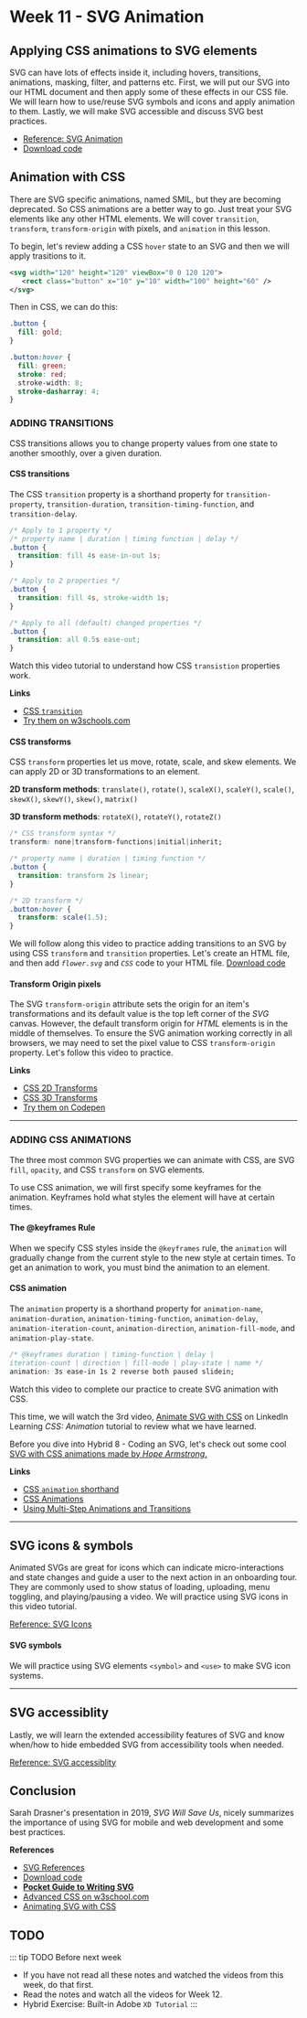 # Week 11 - SVG Animation 

## Applying CSS animations to SVG elements

SVG can have lots of effects inside it, including hovers, transitions, animations, masking, filter, and patterns etc. First, we will put our SVG into our HTML document and then apply some of these effects in our CSS file. We will learn how to use/reuse SVG symbols and icons and apply animation to them. Lastly, we will make SVG accessible and discuss SVG best practices.

- [Reference: SVG Animation](../week10/svg.md#svg-animation)
- [Download code](../week10/svgCode.zip)


## Animation with CSS

There are SVG specific animations, named SMIL, but they are becoming deprecated. So CSS animations are a better way to go. Just treat your SVG elements like any other HTML elements. We will cover `transition`, `transform`, `transform-origin` with pixels, and `animation` in this lesson. 

To begin, let's review adding a CSS `hover` state to an SVG and then we will apply trasitions to it.

```xml
<svg width="120" height="120" viewBox="0 0 120 120">
   <rect class="button" x="10" y="10" width="100" height="60" />
</svg>
```

Then in CSS, we can do this:

```css
.button {
  fill: gold;
}

.button:hover {
  fill: green;
  stroke: red;
  stroke-width: 8;
  stroke-dasharray: 4;
}
```

### ADDING TRANSITIONS

CSS transitions allows you to change property values from one state to another smoothly, over a given duration.

#### CSS transitions

The CSS `transition` property is a shorthand property for `transition-property`, `transition-duration`, `transition-timing-function`, and `transition-delay`. 

```css
/* Apply to 1 property */
/* property name | duration | timing function | delay */
.button {
  transition: fill 4s ease-in-out 1s;
}

/* Apply to 2 properties */
.button {
  transition: fill 4s, stroke-width 1s;
}

/* Apply to all (default) changed properties */
.button {
  transition: all 0.5s ease-out;
}
```

Watch this video tutorial to understand how CSS `transistion` properties work.

<YouTube
  title="Animating with CSS Transitions - A look at the transition properties"
  url="https://www.youtube.com/embed/Nloq6uzF8RQ"
/> 

**Links**

- [CSS `transition`](https://www.w3schools.com/css/css3_transitions.asp)
- [Try them on w3schools.com](https://www.w3schools.com/css/exercise.asp?filename=exercise_css3_transitions5)


#### CSS transforms

CSS `transform` properties let us move, rotate, scale, and skew elements. We can apply 2D or 3D transformations to an element.

**2D transform methods**: `translate()`, `rotate()`, `scaleX()`, `scaleY()`, `scale()`, `skewX()`, `skewY()`, `skew()`, `matrix()`

**3D transform methods**: `rotateX()`, `rotateY()`, `rotateZ()`

```css
/* CSS transform syntax */
transform: none|transform-functions|initial|inherit;
```

```css
/* property name | duration | timing function */
.button {
  transition: transform 2s linear;
}

/* 2D transform */
.button:hover {
  transform: scale(1.5);
}
```

We will follow along this video to practice adding transitions to an SVG by using CSS `transform` and `transition` properties. Let's create an HTML file, and then add _`flower.svg`_ and _`CSS`_ code to your HTML file. [Download code](../week10/svg.md#resources)

<YouTube
  title="SVG Transitions"
  url="https://www.youtube.com/embed/vwIVdI3WMIc"
/> 

#### Transform Origin pixels 

The SVG `transform-origin` attribute sets the origin for an item's transformations and its default value is the top left corner of the *SVG* canvas. However, the default transform origin for *HTML* elements is in the middle of themselves. To ensure the SVG animation working correctly in all browsers, we may need to set the pixel value to CSS `transform-origin` property. Let's follow this video to practice. 

<YouTube
  title="SVG transform-origin"
  url="https://www.youtube.com/embed/AcdOzdoB390"
/> 


**Links**

- [CSS 2D Transforms](https://www.w3schools.com/css/css3_2dtransforms.asp)
- [CSS 3D Transforms](https://www.w3schools.com/cssref/css3_pr_transform.asp)
- [Try them on Codepen](https://codepen.io/nat-king/pen/LKgeoE)

---

### ADDING CSS ANIMATIONS

The three most common SVG properties we can animate with CSS, are SVG `fill`, `opacity`, and CSS `transform` on SVG elements. 

To use CSS animation, we will first specify some keyframes for the animation. Keyframes hold what styles the element will have at certain times.

#### The @keyframes Rule

When we specify CSS styles inside the `@keyframes` rule, the `animation` will gradually change from the current style to the new style at certain times. To get an animation to work, you must bind the animation to an element.

#### CSS animation

The `animation` property is a shorthand property for `animation-name`, `animation-duration`, `animation-timing-function`, `animation-delay`, `animation-iteration-count`, `animation-direction`, `animation-fill-mode`, and `animation-play-state`.

```css
/* @keyframes duration | timing-function | delay | 
iteration-count | direction | fill-mode | play-state | name */
animation: 3s ease-in 1s 2 reverse both paused slidein;
```

Watch this video to complete our practice to create SVG animation with CSS. 
<YouTube
  title="SVG animations"
  url="https://www.youtube.com/embed/8s70jpw5B5c"
/> 

This time, we will watch the 3rd video, [Animate SVG with CSS](https://www.linkedin.com/learning/css-animation/animate-svg-with-css) on LinkedIn Learning *CSS: Animation* tutorial to review what we have learned. 

Before you dive into Hybrid 8 - Coding an SVG, let's check out some cool [SVG with CSS animations made by *Hope Armstrong*.](https://blog.logrocket.com/animating-svg-with-css-83e8e27d739c/)


**Links**

- [CSS `animation` shorthand](https://developer.mozilla.org/en-US/docs/Web/CSS/animation)
- [CSS Animations](https://www.w3schools.com/cssref/css3_pr_animation.asp)
- [Using Multi-Step Animations and Transitions](https://css-tricks.com/using-multi-step-animations-transitions/)

---

## SVG icons & symbols

Animated SVGs are great for icons which can indicate micro-interactions and state changes and guide a user to the next action in an onboarding tour. They are commonly used to show status of loading, uploading, menu toggling, and playing/pausing a video. We will practice using SVG icons in this video tutorial. 

[Reference: SVG Icons](../week10/svg.md#svg-icons)

<YouTube
  title="SVG icons"
  url="https://www.youtube.com/embed/EhNHe-f0LBI"
/> 

#### SVG symbols

We will practice using SVG elements `<symbol>` and `<use>` to make SVG icon systems.

<YouTube
  title="SVG symbols"
  url="https://www.youtube.com/embed/BO13gECyiuE"
/> 

---

## SVG accessiblity
Lastly, we will learn the extended accessibility features of SVG and know when/how to hide embedded SVG from accessibility tools when needed.

[Reference: SVG accessiblity](../week10/svg.md#embedded-svg-accessibility)

<YouTube
  title="SVG accessiblity"
  url="https://www.youtube.com/embed/BieUh304KDA"
/> 

## Conclusion

Sarah Drasner's presentation in 2019, *SVG Will Save Us*, nicely summarizes the importance of using SVG for mobile and web development and some best practices.

<YouTube
  title="SVG Will Save Us"
  url="https://www.youtube.com/embed/sxte3WpyO60"
/> 


**References**
- [SVG References](../week10/svg.md)
- [Download code](https://drive.google.com/file/d/1kvqgp2yvfkYex0Wc9aRedU5iTnKOrYUo/view?usp=sharing)
- [**Pocket Guide to Writing SVG**](http://svgpocketguide.com/)
- [Advanced CSS on w3school.com](https://www.w3schools.com/css/css3_2dtransforms.asp)
- [Animating SVG with CSS](https://blog.logrocket.com/animating-svg-with-css-83e8e27d739c/)


## TODO

::: tip TODO Before next week

- If you have not read all these notes and watched the videos from this week, do that first.
- Read the notes and watch all the videos for Week 12.
- Hybrid Exercise: Built-in Adobe `XD Tutorial`
  :::
